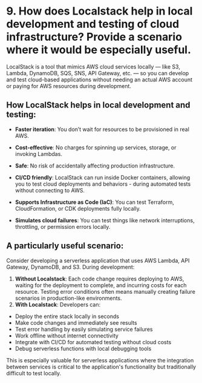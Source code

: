 # 9. How does Localstack help in local development and testing of cloud infrastructure? Provide a scenario where it would be especially useful.

LocalStack is a tool that mimics AWS cloud services locally — like S3, Lambda, DynamoDB, SQS, SNS, API Gateway, etc. — so you can develop and test cloud-based applications without needing an actual AWS account or paying for AWS resources during development.

## How LocalStack helps in local development and testing:

- **Faster iteration**: You don’t wait for resources to be provisioned in real AWS.

- **Cost-effective**: No charges for spinning up services, storage, or invoking Lambdas.

- **Safe**: No risk of accidentally affecting production infrastructure.

- **CI/CD friendly**: LocalStack can run inside Docker containers, allowing you to test cloud deployments and behaviors - during automated tests without connecting to AWS.

- **Supports Infrastructure as Code (IaC)**: You can test Terraform, CloudFormation, or CDK deployments fully locally.

- **Simulates cloud failures**: You can test things like network interruptions, throttling, or permission errors locally.

## A particularly useful scenario:

Consider developing a serverless application that uses AWS Lambda, API Gateway, DynamoDB, and S3. During development:

1. **Without Localstack**: Each code change requires deploying to AWS, waiting for the deployment to complete, and incurring costs for each resource. Testing error conditions often means manually creating failure scenarios in production-like environments.
2. **With Localstack**: Developers can:

- Deploy the entire stack locally in seconds
- Make code changes and immediately see results
- Test error handling by easily simulating service failures
- Work offline without internet connectivity
- Integrate with CI/CD for automated testing without cloud costs
- Debug serverless functions with local debugging tools

This is especially valuable for serverless applications where the integration between services is critical to the application's functionality but traditionally difficult to test locally.
